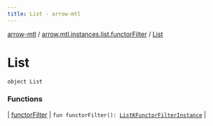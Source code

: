 ```yaml
---
title: List - arrow-mtl
---
```


[arrow-mtl](../../index.html) / [arrow.mtl.instances.list.functorFilter](../index.html) / [List](./index.html)

# List

`object List`

### Functions

| [functorFilter](functor-filter.html) | `fun functorFilter(): `[`ListKFunctorFilterInstance`](../../arrow.mtl.instances/-list-k-functor-filter-instance/index.html) |

